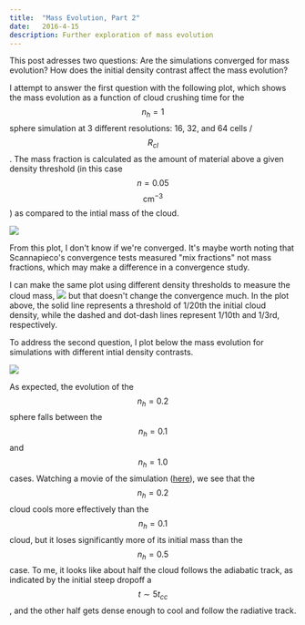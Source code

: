 ```yaml
---
title:  "Mass Evolution, Part 2"
date:   2016-4-15
description: Further exploration of mass evolution 
---
```


This post adresses two questions:
Are the simulations converged for mass evolution?
How does the initial density contrast affect the mass evolution?

I attempt to answer the first question with the following plot, which shows the mass
evolution as a function of cloud crushing time for the $$n_h = 1$$ sphere simulation
at 3 different resolutions: 16, 32, and 64 cells / $$R_{cl}$$. The mass fraction is calculated
as the amount of material above a given density threshold (in this case $$n = 0.05$$ $$\mathrm{cm}^{-3}$$)
as compared to the intial mass of the cloud.

<img src="{{ site.url }}assets/images/041516_swn1_mass.png">

From this plot, I don't know if we're converged. It's maybe worth noting that Scannapieco's 
convergence tests measured "mix fractions" not mass fractions, which may make a difference
in a convergence study.

I can make the same plot using different density thresholds to measure the cloud mass,
<img src="{{ site.url }}assets/images/041516_swn1_mass_thresholds.png">
but that doesn't change the convergence much. In the plot above, the solid line represents a 
threshold of 1/20th the initial cloud density, while the dashed and dot-dash lines represent
1/10th and 1/3rd, respectively.

To address the second question, I plot below the mass evolution for simulations with different
intial density contrasts.

<img src="{{ site.url }}assets/images/041516_sphere_mass.png">

As expected, the evolution of the $$n_h = 0.2$$ sphere falls between the $$n_h = 0.1$$ and 
$$n_h = 1.0$$ cases. Watching a movie of the simulation 
(<a href="http://brown.as.arizona.edu/~evan/temp/swn02_lowres.mov">here</a>), we see that the $$n_h = 0.2$$
cloud cools more effectively than the $$n_h = 0.1$$ cloud, but it loses significantly more
of its initial mass than the $$n_h =0.5$$ case. To me, it looks like about half the cloud follows
the adiabatic track, as indicated by the initial steep dropoff a $$t \sim 5 t_{cc}$$, and the
other half gets dense enough to cool and follow the radiative track.


